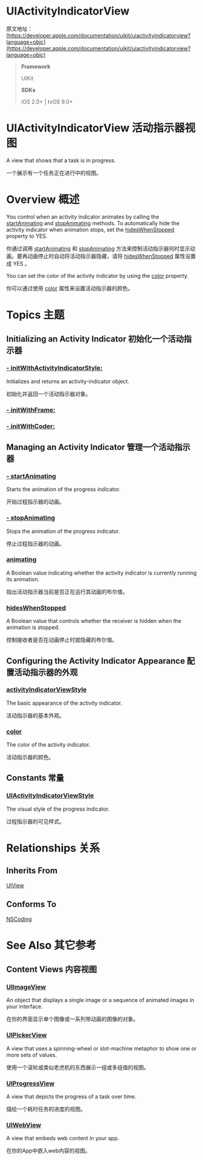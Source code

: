 # UIActivityIndicatorView

原文地址：
[https://developer.apple.com/documentation/uikit/uiactivityindicatorview?language=objc](https://developer.apple.com/documentation/uikit/uiactivityindicatorview?language=objc)

>__Framework__
>
> UIKit
>
>__SDKs__
>
>iOS 2.0+ | tvOS 9.0+ 

# UIActivityIndicatorView 活动指示器视图

A view that shows that a task is in progress.

一个展示有一个任务正在进行中的视图。

# Overview 概述

You control when an activity indicator animates by calling the [startAnimating](https://developer.apple.com/documentation/uikit/uiactivityindicatorview/1622835-startanimating?language=objc) and [stopAnimating](https://developer.apple.com/documentation/uikit/uiactivityindicatorview/1622842-stopanimating?language=objc) methods. To automatically hide the activity indicator when animation stops, set the [hidesWhenStopped](https://developer.apple.com/documentation/uikit/uiactivityindicatorview/1622837-hideswhenstopped?language=objc) property to YES.

你通过调用 [startAnimating](https://developer.apple.com/documentation/uikit/uiactivityindicatorview/1622835-startanimating?language=objc) 和 [stopAnimating](https://developer.apple.com/documentation/uikit/uiactivityindicatorview/1622842-stopanimating?language=objc) 方法来控制活动指示器何时显示动画。要再动画停止时自动将活动指示器隐藏，请将 [hidesWhenStopped](https://developer.apple.com/documentation/uikit/uiactivityindicatorview/1622837-hideswhenstopped?language=objc) 属性设置成 YES 。

You can set the color of the activity indicator by using the [color](https://developer.apple.com/documentation/uikit/uiactivityindicatorview/1622836-color?language=objc) property.

你可以通过使用 [color](https://developer.apple.com/documentation/uikit/uiactivityindicatorview/1622836-color?language=objc) 属性来设置活动指示器的颜色。

# Topics 主题

## Initializing an Activity Indicator 初始化一个活动指示器

### [- initWithActivityIndicatorStyle:](https://developer.apple.com/documentation/uikit/uiactivityindicatorview/1622840-initwithactivityindicatorstyle?language=objc)

Initializes and returns an activity-indicator object.

初始化并返回一个活动指示器对象。

### [- initWithFrame:](https://developer.apple.com/documentation/uikit/uiactivityindicatorview/1622841-initwithframe?language=objc)

### [- initWithCoder:](https://developer.apple.com/documentation/uikit/uiactivityindicatorview/1622844-initwithcoder?language=objc)

## Managing an Activity Indicator 管理一个活动指示器

### [- startAnimating](https://developer.apple.com/documentation/uikit/uiactivityindicatorview/1622835-startanimating?language=objc)

Starts the animation of the progress indicator.

开始过程指示器的动画。

### [- stopAnimating](https://developer.apple.com/documentation/uikit/uiactivityindicatorview/1622842-stopanimating?language=objc)

Stops the animation of the progress indicator.

停止过程指示器的动画。

### [animating](https://developer.apple.com/documentation/uikit/uiactivityindicatorview/2097554-animating?language=objc)

A Boolean value indicating whether the activity indicator is currently running its animation.

指出活动指示器当前是否正在运行其动画的布尔值。

### [hidesWhenStopped](https://developer.apple.com/documentation/uikit/uiactivityindicatorview/1622837-hideswhenstopped?language=objc)

A Boolean value that controls whether the receiver is hidden when the animation is stopped.

控制接收者是否在动画停止时就隐藏的布尔值。

## Configuring the Activity Indicator Appearance 配置活动指示器的外观

### [activityIndicatorViewStyle](https://developer.apple.com/documentation/uikit/uiactivityindicatorview/1622847-activityindicatorviewstyle?language=objc)

The basic appearance of the activity indicator.

活动指示器的基本外观。

### [color](https://developer.apple.com/documentation/uikit/uiactivityindicatorview/1622836-color?language=objc)

The color of the activity indicator.

活动指示器的颜色。

## Constants 常量

### [UIActivityIndicatorViewStyle](https://developer.apple.com/documentation/uikit/uiactivityindicatorviewstyle?language=objc)

The visual style of the progress indicator.

过程指示器的可见样式。

# Relationships 关系

## Inherits From
[UIView](https://developer.apple.com/documentation/uikit/uiview?language=objc)

## Conforms To
[NSCoding](https://developer.apple.com/documentation/foundation/nscoding?language=objc)

# See Also 其它参考

## Content Views 内容视图

### [UIImageView](https://developer.apple.com/documentation/uikit/uiimageview?language=objc)

An object that displays a single image or a sequence of animated images in your interface.

在你的界面显示单个图像或一系列带动画的图像的对象。

### [UIPickerView](https://developer.apple.com/documentation/uikit/uipickerview?language=objc)

A view that uses a spinning-wheel or slot-machine metaphor to show one or more sets of values.

使用一个滚轮或类似老虎机的东西展示一组或多组值的视图。

### [UIProgressView](https://developer.apple.com/documentation/uikit/uiprogressview?language=objc)

A view that depicts the progress of a task over time.

描绘一个耗时任务的进度的视图。

### [UIWebView](https://developer.apple.com/documentation/uikit/uiwebview?language=objc)

A view that embeds web content in your app.

在你的App中嵌入web内容的视图。
